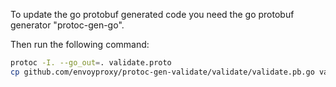 To update the go protobuf generated code you need the go protobuf generator "protoc-gen-go".

Then run the following command:
```sh
protoc -I. --go_out=. validate.proto 
cp github.com/envoyproxy/protoc-gen-validate/validate/validate.pb.go validate.pb.go
```
